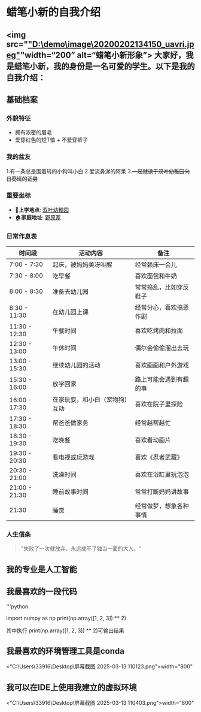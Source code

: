 # 蜡笔小新的自我介绍

<img src="["D:\demo\image\20200202134150_uavri.jpeg"](https://github.com/Yz-git-ops/GitDemo1/blob/master/20200202134150_uavri.jpeg)"width=“200” alt=“蜡笔小新形象”>
大家好，我是蜡笔小新，我的身份是一名可爱的学生。以下是我的自我介绍：
---

## 基础档案


### 外貌特征
- 拥有浓密的眉毛
- 爱穿红色的短T恤 + 不爱穿裤子

### 我的盆友
1.有一条总是围着转的小狗叫小白
2.爱流鼻涕的阿呆
3.~~一起就读于双叶幼稚园向日葵班的正男~~


### 重要坐标
- 🏢**上学地点**: [双叶幼稚园](https://baike.baidu.com/item/%E5%8F%8C%E5%8F%B6%E5%B9%BC%E7%A8%9A%E5%9B%AD/448382)
- 🏠**家庭地址**: [野原家](https://www.wikimoe.com/post/ewlukitb)

### 日常作息表
| 时间段       | 活动内容                         | 备注                     |
|--------------|----------------------------------|--------------------------|
| 7:00 - 7:30  | 起床，被妈妈美冴叫醒             | 经常赖床一会儿           |
| 7:30 - 8:00  | 吃早餐                           | 喜欢面包和牛奶           |
| 8:00 - 8:30  | 准备去幼儿园                     | 常常捣乱，比如穿反鞋子   |
| 8:30 - 11:30 | 在幼儿园上课                     | 经常分心，喜欢搞恶作剧   |
| 11:30 - 12:30| 午餐时间                         | 喜欢吃烤肉和拉面         |
| 12:30 - 13:00| 午休时间                         | 偶尔会偷偷溜出去玩       |
| 13:00 - 15:30| 继续幼儿园的活动                 | 喜欢画画和户外游戏       |
| 15:30 - 16:00| 放学回家                         | 路上可能会遇到有趣的事   |
| 16:00 - 17:30| 在家玩耍，和小白（宠物狗）互动   | 喜欢在院子里探险         |
| 17:30 - 18:30| 帮爸爸做家务                     | 经常越帮越忙             |
| 18:30 - 19:30| 吃晚餐                           | 喜欢看动画片             |
| 19:30 - 20:30| 看电视或玩游戏                   | 喜欢《忍者武藏》         |
| 20:30 - 21:00| 洗澡时间                         | 喜欢在浴缸里玩泡泡       |
| 21:00 - 21:30| 睡前故事时间                     | 常常打断妈妈讲故事       |
| 21:30        | 睡觉                             | 经常做梦，想象各种事情   |


### 人生信条
> "失败了一次就放弃，永远成不了独当一面的大人。"


## 我的专业是人工智能
## 我最喜欢的一段代码
'''python

import numpy as np
print(np.array([1, 2, 3]) ** 2)

其中执行 print(np.array([1, 2, 3]) ** 2)可输出结果

## 我最喜欢的环境管理工具是conda
<"C:\Users\33916\Desktop\屏幕截图 2025-03-13 110123.png">width="800"

## 我可以在IDE上使用我建立的虚拟环境
<"C:\Users\33916\Desktop\屏幕截图 2025-03-13 110403.png">width="800"


